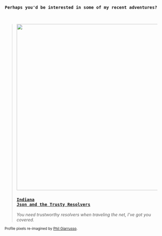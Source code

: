 <!--<p align=center><img src="json_x5.png" width=500>--><br>
<!--<h3 align=center><code>Well, here I am back in the rainforest.</code></h3></p>
<img src="rainforest.gif">-->
<h3 align=center><code>Perhaps you'd be interested in some of my recent adventures?</code></h3></p>
 <p><a target="_blank" href="https://github.com/libertalialtd/trusty-resolvers#readme"></a><br>

  > <a href="https://github.com/libertalialtd/trusty-resolvers#readme"><img src='https://raw.githubusercontent.com/libertalialtd/trusty-resolvers/master/cave.jpg' width="550px"/><h3><code>Indiana Json and the Trusty Resolvers</code></h3></a><i>You need trustworthy resolvers when traveling the net, I've got you covered.</i>
   </p>
<sub>Profile pixels re-imagined by <a href="https://dribbble.com/shots/4426261-Indy-Re-Draw" target="_blank">Phil Giarrusso</a>.</sub>
